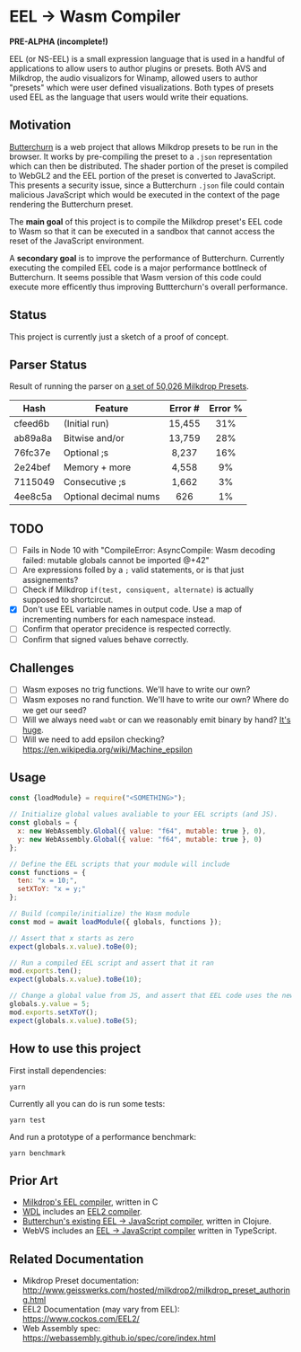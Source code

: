 # EEL -> Wasm Compiler

**PRE-ALPHA (incomplete!)**

EEL (or NS-EEL) is a small expression language that is used in a handful of applications to allow users to author plugins or presets. Both AVS and Milkdrop, the audio visualizors for Winamp, allowed users to author "presets" which were user defined visualizations. Both types of presets used EEL as the language that users would write their equations.

## Motivation

[Butterchurn](https://butterchurnviz.com/) is a web project that allows Milkdrop presets to be run in the browser. It works by pre-compiling the preset to a `.json` representation which can then be distributed. The shader portion of the preset is compiled to WebGL2 and the EEL portion of the preset is converted to JavaScript. This presents a security issue, since a Butterchurn `.json` file could contain malicious JavaScript which would be executed in the context of the page rendering the Butterchurn preset.

The **main goal** of this project is to compile the Milkdrop preset's EEL code to Wasm so that it can be executed in a sandbox that cannot access the reset of the JavaScript environment.

A **secondary goal** is to improve the performance of Butterchurn. Currently executing the compiled EEL code is a major performance bottlneck of Butterchurn. It seems possible that Wasm version of this code could execute more efficently thus improving Buttterchurn's overall performance.

## Status

This project is currently just a sketch of a proof of concept.

## Parser Status

Result of running the parser on [a set of 50,026 Milkdrop Presets](http://forums.winamp.com/showthread.php?t=396662).

| Hash    | Feature               | Error # | Error % |
| ------- | --------------------- | :-----: | :-----: |
| cfeed6b | (Initial run)         | 15,455  |   31%   |
| ab89a8a | Bitwise and/or        | 13,759  |   28%   |
| 76fc37e | Optional ;s           |  8,237  |   16%   |
| 2e24bef | Memory + more         |  4,558  |   9%    |
| 7115049 | Consecutive ;s        |  1,662  |   3%    |
| 4ee8c5a | Optional decimal nums |   626   |   1%    |

## TODO

- [ ] Fails in Node 10 with "CompileError: AsyncCompile: Wasm decoding failed: mutable globals cannot be imported @+42"
- [ ] Are expressions folled by a `;` valid statements, or is that just assignements?
- [ ] Check if Milkdrop `if(test, consiquent, alternate)` is actually supposed to shortcircut.
- [x] Don't use EEL variable names in output code. Use a map of incrementing numbers for each namespace instead.
- [ ] Confirm that operator precidence is respected correctly.
- [ ] Confirm that signed values behave correctly.

## Challenges

- [ ] Wasm exposes no trig functions. We'll have to write our own?
- [ ] Wasm exposes no rand function. We'll have to write our own? Where do we get our seed?
- [ ] Will we always need `wabt` or can we reasonably emit binary by hand? [It's huge](https://bundlephobia.com/result?p=wabt@1.0.12).
- [ ] Will we need to add epsilon checking? https://en.wikipedia.org/wiki/Machine_epsilon

## Usage

```JavaScript
const {loadModule} = require("<SOMETHING>");

// Initialize global values avaliable to your EEL scripts (and JS).
const globals = {
  x: new WebAssembly.Global({ value: "f64", mutable: true }, 0),
  y: new WebAssembly.Global({ value: "f64", mutable: true }, 0)
};

// Define the EEL scripts that your module will include
const functions = {
  ten: "x = 10;",
  setXToY: "x = y;"
};

// Build (compile/initialize) the Wasm module
const mod = await loadModule({ globals, functions });

// Assert that x starts as zero
expect(globals.x.value).toBe(0);

// Run a compiled EEL script and assert that it ran
mod.exports.ten();
expect(globals.x.value).toBe(10);

// Change a global value from JS, and assert that EEL code uses the new value
globals.y.value = 5;
mod.exports.setXToY();
expect(globals.x.value).toBe(5);
```

## How to use this project

First install dependencies:

```
yarn
```

Currently all you can do is run some tests:

```
yarn test
```

And run a prototype of a performance benchmark:

```
yarn benchmark
```

## Prior Art

- [Milkdrop's EEL compiler](https://github.com/WACUP/vis_milk2/tree/master/ns-eel2), written in C
- [WDL](https://www.cockos.com/wdl/) includes an [EEL2 compiler](https://github.com/justinfrankel/WDL/tree/master/WDL/eel2).
- [Butterchun's existing EEL -> JavaScript compiler](https://github.com/jberg/milkdrop-eel-parser), written in Clojure.
- WebVS includes an [EEL -> JavaScript compiler](https://github.com/azeem/webvs/tree/master/src/expr) written in TypeScript.

## Related Documentation

- Mikdrop Preset documentation: http://www.geisswerks.com/hosted/milkdrop2/milkdrop_preset_authoring.html
- EEL2 Documentation (may vary from EEL): https://www.cockos.com/EEL2/
- Web Assembly spec: https://webassembly.github.io/spec/core/index.html

